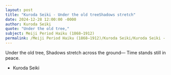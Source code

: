 ```yaml
---
layout: post
title: "Kuroda Seiki - Under the old treeShadows stretch"
date: 2024-12-28 12:00:00 -0000
author: Kuroda Seiki
quote: "Under the old tree,"
subject: Meiji Period Haiku (1868–1912)
permalink: /Meiji Period Haiku (1868–1912)/Kuroda Seiki/Kuroda Seiki - Under the old treeShadows stretch
---
```


Under the old tree,
Shadows stretch across the ground—
Time stands still in peace.

- Kuroda Seiki

